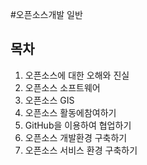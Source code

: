 #오픈소스개발 일반

## 목차

1. 오픈소스에 대한 오해와 진실
2. 오픈소스 소프트웨어
3. 오픈소스 GIS
4. 오픈소스 활동에참여하기
5. GitHub을 이용하여 협업하기
6. 오픈소스 개발환경 구축하기
7. 오픈소스 서비스 환경 구축하기
